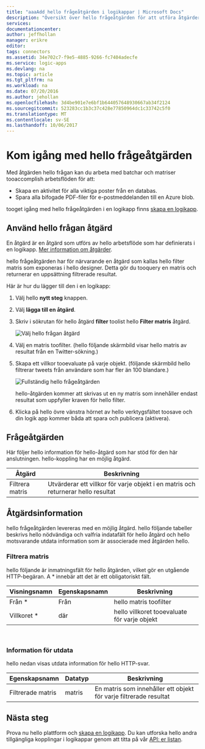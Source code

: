 ```yaml
---
title: "aaaAdd hello frågeåtgärden i logikappar | Microsoft Docs"
description: "Översikt över hello frågeåtgärden för att utföra åtgärder som filter matris."
services: 
documentationcenter: 
author: jeffhollan
manager: erikre
editor: 
tags: connectors
ms.assetid: 34e702c7-f9e5-4885-9266-fc7404adecfe
ms.service: logic-apps
ms.devlang: na
ms.topic: article
ms.tgt_pltfrm: na
ms.workload: na
ms.date: 07/20/2016
ms.author: jehollan
ms.openlocfilehash: 3d4be901e7e6bf1b644057648930667ab34f2124
ms.sourcegitcommit: 523283cc1b3c37c428e77850964dc1c33742c5f0
ms.translationtype: MT
ms.contentlocale: sv-SE
ms.lasthandoff: 10/06/2017
---
```

# <a name="get-started-with-hello-query-action"></a>Kom igång med hello frågeåtgärden
Med åtgärden hello frågan kan du arbeta med batchar och matriser tooaccomplish arbetsflöden för att:

* Skapa en aktivitet för alla viktiga poster från en databas.
* Spara alla bifogade PDF-filer för e-postmeddelanden till en Azure blob.

tooget igång med hello frågeåtgärden i en logikapp finns [skapa en logikapp](../logic-apps/logic-apps-create-a-logic-app.md).

## <a name="use-hello-query-action"></a>Använd hello frågan åtgärd
En åtgärd är en åtgärd som utförs av hello arbetsflöde som har definierats i en logikapp. [Mer information om åtgärder](connectors-overview.md).  

hello frågeåtgärden har för närvarande en åtgärd som kallas hello filter matris som exponeras i hello designer. Detta gör du tooquery en matris och returnerar en uppsättning filtrerade resultat.

Här är hur du lägger till den i en logikapp:

1. Välj hello **nytt steg** knappen.
2. Välj **lägga till en åtgärd**.
3. Skriv i sökrutan för hello åtgärd **filter** toolist hello **Filter matris** åtgärd.
   
    ![Välj hello frågan åtgärd](./media/connectors-native-query/using-action-1.png)
4. Välj en matris toofilter. (hello följande skärmbild visar hello matris av resultat från en Twitter-sökning.)
5. Skapa ett villkor tooevaluate på varje objekt. (följande skärmbild hello filtrerar tweets från användare som har fler än 100 blandare.)
   
    ![Fullständig hello frågeåtgärden](./media/connectors-native-query/using-action-2.png)
   
    hello-åtgärden kommer att skrivas ut en ny matris som innehåller endast resultat som uppfyller kraven för hello filter.
6. Klicka på hello övre vänstra hörnet av hello verktygsfältet toosave och din logik app kommer båda att spara och publicera (aktivera).

## <a name="query-action"></a>Frågeåtgärden
Här följer hello information för hello-åtgärd som har stöd för den här anslutningen. hello-koppling har en möjlig åtgärd.

| Åtgärd | Beskrivning |
| --- | --- |
| Filtrera matris |Utvärderar ett villkor för varje objekt i en matris och returnerar hello resultat |

## <a name="action-details"></a>Åtgärdsinformation
hello frågeåtgärden levereras med en möjlig åtgärd. hello följande tabeller beskrivs hello nödvändiga och valfria indatafält för hello åtgärd och hello motsvarande utdata information som är associerade med åtgärden hello.

### <a name="filter-array"></a>Filtrera matris
hello följande är inmatningsfält för hello åtgärden, vilket gör en utgående HTTP-begäran.
A * innebär att det är ett obligatoriskt fält.

| Visningsnamn | Egenskapsnamn | Beskrivning |
| --- | --- | --- |
| Från * |Från |hello matris toofilter |
| Villkoret * |där |hello villkoret tooevaluate för varje objekt |

<br>

### <a name="output-details"></a>Information för utdata
hello nedan visas utdata information för hello HTTP-svar.

| Egenskapsnamn | Datatyp | Beskrivning |
| --- | --- | --- |
| Filtrerade matris |matris |En matris som innehåller ett objekt för varje filtrerade resultat |

## <a name="next-steps"></a>Nästa steg
Prova nu hello plattform och [skapa en logikapp](../logic-apps/logic-apps-create-a-logic-app.md). Du kan utforska hello andra tillgängliga kopplingar i logikappar genom att titta på vår [API: er listan](apis-list.md).

